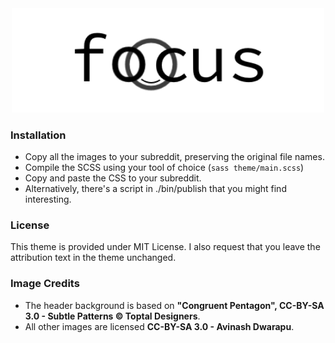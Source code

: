 <div align="center"><img src="images/banner.png" width="500"></div>

### Installation

- Copy all the images to your subreddit, preserving the original file names.
- Compile the SCSS using your tool of choice (`sass theme/main.scss`)
- Copy and paste the CSS to your subreddit.
- Alternatively, there's a script in ./bin/publish that you might find interesting.

### License

This theme is provided under MIT License. I also request that you leave the attribution text in the theme unchanged.

### Image Credits

- The header background is based on **"Congruent Pentagon", CC-BY-SA 3.0 - Subtle Patterns © Toptal Designers**.
- All other images are licensed **CC-BY-SA 3.0 - Avinash Dwarapu**.
